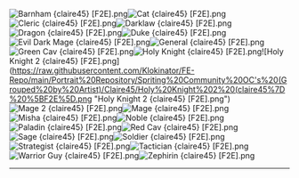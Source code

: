![Barnham {claire45} [F2E].png](https://raw.githubusercontent.com/Klokinator/FE-Repo/main/Portrait%20Repository/Spriting%20Community%20OC's%20(Grouped%20by%20Artist)/Claire45/Barnham%20%7Bclaire45%7D%20%5BF2E%5D.png "Barnham {claire45} [F2E].png")![Cat {claire45} [F2E].png](https://raw.githubusercontent.com/Klokinator/FE-Repo/main/Portrait%20Repository/Spriting%20Community%20OC's%20(Grouped%20by%20Artist)/Claire45/Cat%20%7Bclaire45%7D%20%5BF2E%5D.png "Cat {claire45} [F2E].png")![Cleric {claire45} [F2E].png](https://raw.githubusercontent.com/Klokinator/FE-Repo/main/Portrait%20Repository/Spriting%20Community%20OC's%20(Grouped%20by%20Artist)/Claire45/Cleric%20%7Bclaire45%7D%20%5BF2E%5D.png "Cleric {claire45} [F2E].png")![Darklaw {claire45} [F2E].png](https://raw.githubusercontent.com/Klokinator/FE-Repo/main/Portrait%20Repository/Spriting%20Community%20OC's%20(Grouped%20by%20Artist)/Claire45/Darklaw%20%7Bclaire45%7D%20%5BF2E%5D.png "Darklaw {claire45} [F2E].png")![Dragon {claire45} [F2E].png](https://raw.githubusercontent.com/Klokinator/FE-Repo/main/Portrait%20Repository/Spriting%20Community%20OC's%20(Grouped%20by%20Artist)/Claire45/Dragon%20%7Bclaire45%7D%20%5BF2E%5D.png "Dragon {claire45} [F2E].png")![Duke {claire45} [F2E].png](https://raw.githubusercontent.com/Klokinator/FE-Repo/main/Portrait%20Repository/Spriting%20Community%20OC's%20(Grouped%20by%20Artist)/Claire45/Duke%20%7Bclaire45%7D%20%5BF2E%5D.png "Duke {claire45} [F2E].png")![Evil Dark Mage {claire45} [F2E].png](https://raw.githubusercontent.com/Klokinator/FE-Repo/main/Portrait%20Repository/Spriting%20Community%20OC's%20(Grouped%20by%20Artist)/Claire45/Evil%20Dark%20Mage%20%7Bclaire45%7D%20%5BF2E%5D.png "Evil Dark Mage {claire45} [F2E].png")![General {claire45} [F2E].png](https://raw.githubusercontent.com/Klokinator/FE-Repo/main/Portrait%20Repository/Spriting%20Community%20OC's%20(Grouped%20by%20Artist)/Claire45/General%20%7Bclaire45%7D%20%5BF2E%5D.png "General {claire45} [F2E].png")![Green Cav {claire45} [F2E].png](https://raw.githubusercontent.com/Klokinator/FE-Repo/main/Portrait%20Repository/Spriting%20Community%20OC's%20(Grouped%20by%20Artist)/Claire45/Green%20Cav%20%7Bclaire45%7D%20%5BF2E%5D.png "Green Cav {claire45} [F2E].png")![Holy Knight {claire45} [F2E].png](https://raw.githubusercontent.com/Klokinator/FE-Repo/main/Portrait%20Repository/Spriting%20Community%20OC's%20(Grouped%20by%20Artist)/Claire45/Holy%20Knight%20(claire45)%20%5BF2E%5D.png "Holy Knight {claire45} [F2E].png")![Holy Knight 2 {claire45} [F2E].png](https://raw.githubusercontent.com/Klokinator/FE-Repo/main/Portrait%20Repository/Spriting%20Community%20OC's%20(Grouped%20by%20Artist)/Claire45/Holy%20Knight%202%20(claire45%7D%20%5BF2E%5D.png "Holy Knight 2 {claire45} [F2E].png")![Mage 2 {claire45} [F2E].png](https://raw.githubusercontent.com/Klokinator/FE-Repo/main/Portrait%20Repository/Spriting%20Community%20OC's%20(Grouped%20by%20Artist)/Claire45/Mage%202%20%7Bclaire45%7D%20%5BF2E%5D.png "Mage 2 {claire45} [F2E].png")![Mage {claire45} [F2E].png](https://raw.githubusercontent.com/Klokinator/FE-Repo/main/Portrait%20Repository/Spriting%20Community%20OC's%20(Grouped%20by%20Artist)/Claire45/Mage%20%7Bclaire45%7D%20%5BF2E%5D.png "Mage {claire45} [F2E].png")![Misha {claire45} [F2E].png](https://raw.githubusercontent.com/Klokinator/FE-Repo/main/Portrait%20Repository/Spriting%20Community%20OC's%20(Grouped%20by%20Artist)/Claire45/Misha%20%7Bclaire45%7D%20%5BF2E%5D.png "Misha {claire45} [F2E].png")![Noble {claire45} [F2E].png](https://raw.githubusercontent.com/Klokinator/FE-Repo/main/Portrait%20Repository/Spriting%20Community%20OC's%20(Grouped%20by%20Artist)/Claire45/Noble%20%7Bclaire45%7D%20%5BF2E%5D.png "Noble {claire45} [F2E].png")![Paladin {claire45} [F2E].png](https://raw.githubusercontent.com/Klokinator/FE-Repo/main/Portrait%20Repository/Spriting%20Community%20OC's%20(Grouped%20by%20Artist)/Claire45/Paladin%20%7Bclaire45%7D%20%5BF2E%5D.png "Paladin {claire45} [F2E].png")![Red Cav {claire45} [F2E].png](https://raw.githubusercontent.com/Klokinator/FE-Repo/main/Portrait%20Repository/Spriting%20Community%20OC's%20(Grouped%20by%20Artist)/Claire45/Red%20Cav%20%7Bclaire45%7D%20%5BF2E%5D.png "Red Cav {claire45} [F2E].png")![Sage {claire45} [F2E].png](https://raw.githubusercontent.com/Klokinator/FE-Repo/main/Portrait%20Repository/Spriting%20Community%20OC's%20(Grouped%20by%20Artist)/Claire45/Sage%20%7Bclaire45%7D%20%5BF2E%5D.png "Sage {claire45} [F2E].png")![Soldier {claire45} [F2E].png](https://raw.githubusercontent.com/Klokinator/FE-Repo/main/Portrait%20Repository/Spriting%20Community%20OC's%20(Grouped%20by%20Artist)/Claire45/Soldier%20%7Bclaire45%7D%20%5BF2E%5D.png "Soldier {claire45} [F2E].png")![Strategist {claire45} [F2E].png](https://raw.githubusercontent.com/Klokinator/FE-Repo/main/Portrait%20Repository/Spriting%20Community%20OC's%20(Grouped%20by%20Artist)/Claire45/Strategist%20%7Bclaire45%7D%20%5BF2E%5D.png "Strategist {claire45} [F2E].png")![Tactician {claire45} [F2E].png](https://raw.githubusercontent.com/Klokinator/FE-Repo/main/Portrait%20Repository/Spriting%20Community%20OC's%20(Grouped%20by%20Artist)/Claire45/Tactician%20%7Bclaire45%7D%20%5BF2E%5D.png "Tactician {claire45} [F2E].png")![Warrior Guy {claire45} [F2E].png](https://raw.githubusercontent.com/Klokinator/FE-Repo/main/Portrait%20Repository/Spriting%20Community%20OC's%20(Grouped%20by%20Artist)/Claire45/Warrior%20Guy%20%7Bclaire45%7D%20%5BF2E%5D.png "Warrior Guy {claire45} [F2E].png")![Zephirin {claire45} [F2E].png](https://raw.githubusercontent.com/Klokinator/FE-Repo/main/Portrait%20Repository/Spriting%20Community%20OC's%20(Grouped%20by%20Artist)/Claire45/Zephirin%20%7Bclaire45%7D%20%5BF2E%5D.png "Zephirin {claire45} [F2E].png")



----

